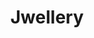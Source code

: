 ---
title: "Jwellery"
image: "/img/pexels-cottonbro-studio-4974402.jpg"
extlink: "/img/pexels-cottonbro-studio-4974402.jpg"

---